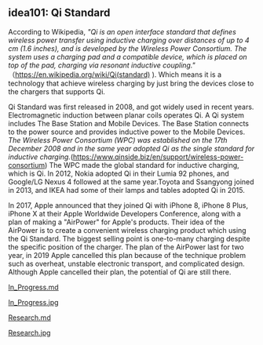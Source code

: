 ## idea101: Qi Standard

According to Wikipedia, *"Qi is an open interface standard that defines wireless power transfer using inductive charging over distances of up to 4 cm (1.6 inches), and is developed by the Wireless Power Consortium. The system uses a charging pad and a compatible device, which is placed on top of the pad, charging via resonant inductive coupling."* （https://en.wikipedia.org/wiki/Qi(standard) ). Which means it is a technology that achieve wireless charging by just bring the devices close to the chargers that supports Qi.

Qi Standard was first released in 2008, and got widely used in recent years. Electromagnetic induction between planar coils operates Qi. A Qi system includes The Base Station and Mobile Devices. The Base Station connects to the power source and provides inductive power to the Mobile Devices. *The Wireless Power Consortium (WPC) was established on the 17th December 2008 and in the same year adopted Qi as the single standard for inductive charging.*(https://www.qinside.biz/en/support/wireless-power-consortium) The WPC made the global standard for inductive charging, which is Qi. In 2012, Nokia adopted Qi in their Lumia 92 phones, and Google/LG Nexus 4 followed at the same year.Toyota and Ssangyong joined in 2013, and IKEA had some of their lamps and tables adopted Qi in 2015.

In 2017, Apple announced that they joined Qi with iPhone 8, iPhone 8 Plus, iPhone X at their Apple Worldwide Developers Conference, along with a plan of making a "AirPower" for Apple's products. Their idea of the AirPower is to create a convenient wireless charging product which using the Qi Standard. The biggest selling point is one-to-many charging despite the specific position of the charger. The plan of the AirPower last for two year, in 2019 Apple cancelled this plan because of the technique problem such as overheat, unstable electronic transport, and complicated design. Although Apple cancelled their plan, the potential of Qi are still there. 

[In_Progress.md](In_Progress.md)

[In_Progress.jpg](In_Progress.jpg)

[Research.md](Research.md)

[Research.jpg](Research.jpg)
